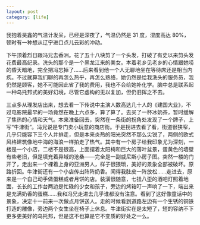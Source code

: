 ```yaml
---
layout: post
category: [life]
---
```


我抱着昊鑫的气温计发呆，已经是深夜了，气温仍然是 31 度，湿度高达 80%，顿时有一种想从辽宁进口点儿云彩的冲动。

下午顶着烈日跟冯兄去香洲。花了五十八块剪了一个头发，打破了有史以来剪头发花费最高纪录。洗头的那个是一个黑龙江来的美女。本着老乡见老乡的心情跟她唠的昏天暗地，完全把冯忘掉了……后来看到他一个人无聊地坐在等待席还是相当内疚。不过就算我们聊的再怎么热乎，再怎么熟络，她仍然是给我洗头的服务员，我仍然是顾客，她不可能因此省了我的费用，我也不会给她补化学。脑中总是联系起一种乌托邦式的美好幻境，尽管它虚构的无以复加，但仍旧挥之不去。

三点多从理发店出来，想去看一下传说中主演人数高达几十人的《建国大业》，不过电影院最早的一场竟然在晚上六点多，算了算了。去买了一杯冰奶茶，暂时缓解了焦热的心情和天气。本来准备回去，突然在一条街的拐角处发现了一个牌子，上写“牛津街”。冯兄说是专门卖小玩意的商店街。于是拐进去看了看，街道很狭窄，几乎只能容下三个人并排走，但是本来炎热的阳光突然不那么尖锐了，两侧的欧式风格建筑像地中海的海浪一样拍走了热气。其中有一个房子给我印象尤为深刻，一楼是一个小店，二楼不是很高，上面摆着太阳椅和巨大的落叶盆景，蛋黄色的墙壁有些老旧，但是填充着异域的沧桑——完全是一副威尼斯小房子图。突然一楼的门开了，走出来一个裸着上身的亚洲男人，样子很猥琐，美好的景象全部被破坏。原路折回。牛津街还有一个小店传出阵阵奶香。闻得我肚皮一阵放松……走进去，原来是一个自己动手做蛋糕或者月饼的店。装潢很随意，七扭八歪的酒吧灯照着地面，长长的工作台两边是忙碌的少女和孩子，旁边的烤箱叮一声响了一下，端出来是充满奶香的蛋糕……我和冯兄走进去几乎谁都没有注意。看到了这好像童话中的景象，决定十一前来一次做点月饼送人。走的时候看到道路左边有一个生锈的铜铁打造的雕像，旁边两个女生坐在椅子上休息。牛津街实在是太短了，短的容纳不下更多更美好的乌托邦，但是这不也算是它不变质的好处之一么。
